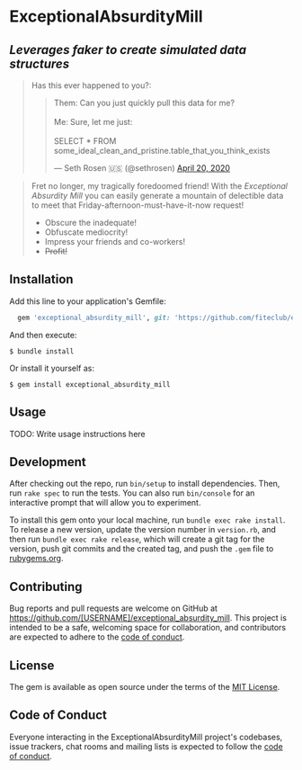 # ExceptionalAbsurdityMill

## ***Leverages faker to create simulated data structures***

>Has this ever happened to you?:
> <blockquote class="twitter-tweet"><p lang="en" dir="ltr">Them: Can you just quickly pull this data for me?<br><br>Me: Sure, let me just: <br><br>SELECT * FROM some_ideal_clean_and_pristine.table_that_you_think_exists</p>&mdash; Seth Rosen 🇺🇸 (@sethrosen) <a href="https://twitter.com/sethrosen/status/1252291581320757249?ref_src=twsrc%5Etfw">April 20, 2020</a></blockquote>

> Fret no longer, my tragically foredoomed friend!  With the *Exceptional Absurdity Mill* you can easily generate a mountain of delectible data to meet that Friday-afternoon-must-have-it-now request!
> - Obscure the inadequate!
> - Obfuscate mediocrity!
> - Impress your friends and co-workers!
> - ~~Profit!~~


## Installation

Add this line to your application's Gemfile:

```ruby
  gem 'exceptional_absurdity_mill', git: 'https://github.com/fiteclub/exceptional_absurdity_mill.git', branch: 'master'
```

And then execute:

    $ bundle install

Or install it yourself as:

    $ gem install exceptional_absurdity_mill

## Usage

TODO: Write usage instructions here

## Development

After checking out the repo, run `bin/setup` to install dependencies. Then, run `rake spec` to run the tests. You can also run `bin/console` for an interactive prompt that will allow you to experiment.

To install this gem onto your local machine, run `bundle exec rake install`. To release a new version, update the version number in `version.rb`, and then run `bundle exec rake release`, which will create a git tag for the version, push git commits and the created tag, and push the `.gem` file to [rubygems.org](https://rubygems.org).

## Contributing

Bug reports and pull requests are welcome on GitHub at https://github.com/[USERNAME]/exceptional_absurdity_mill. This project is intended to be a safe, welcoming space for collaboration, and contributors are expected to adhere to the [code of conduct](https://github.com/[USERNAME]/exceptional_absurdity_mill/blob/master/CODE_OF_CONDUCT.md).

## License

The gem is available as open source under the terms of the [MIT License](https://opensource.org/licenses/MIT).

## Code of Conduct

Everyone interacting in the ExceptionalAbsurdityMill project's codebases, issue trackers, chat rooms and mailing lists is expected to follow the [code of conduct](https://github.com/[USERNAME]/exceptional_absurdity_mill/blob/master/CODE_OF_CONDUCT.md).
